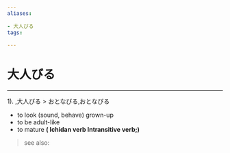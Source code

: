 ```yaml
---
aliases:
    
- 大人びる
tags:
    
---
```


# 大人びる
---
1).
,大人びる > おとなびる,おとなびる

- to look (sound, behave) grown-up
- to be adult-like
- to mature
**( Ichidan verb Intransitive verb;)**
> see also: 
            